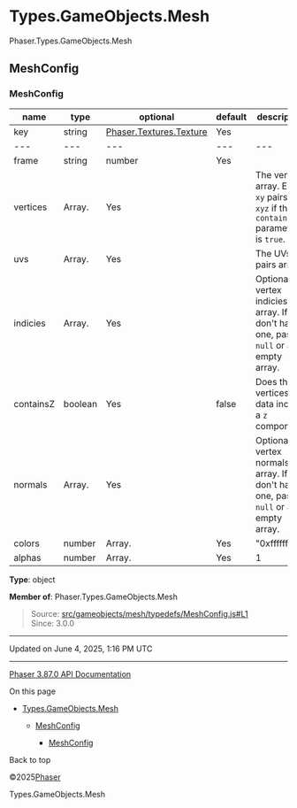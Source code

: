 # Types.GameObjects.Mesh

Phaser.Types.GameObjects.Mesh

## MeshConfig

### <static> MeshConfig

| name | type | optional | default | description |
| --- | --- | --- | --- | --- |
| key | string | [Phaser.Textures.Texture](../class/textures-texture.md) | Yes |  | The key, or instance of the Texture this Game Object will use to render with, as stored in the Texture Manager. |
| --- | --- | --- | --- | --- |
| frame | string | number | Yes |  | An optional frame from the Texture this Game Object is rendering with. |
| vertices | Array.<number> | Yes |  | The vertices array. Either `xy` pairs, or `xyz` if the `containsZ` parameter is `true`. |
| uvs | Array.<number> | Yes |  | The UVs pairs array. |
| indicies | Array.<number> | Yes |  | Optional vertex indicies array. If you don't have one, pass `null` or an empty array. |
| containsZ | boolean | Yes | false | Does the vertices data include a `z` component? |
| normals | Array.<number> | Yes |  | Optional vertex normals array. If you don't have one, pass `null` or an empty array. |
| colors | number | Array.<number> | Yes | "0xffffff" | An array of colors, one per vertex, or a single color value applied to all vertices. |
| alphas | number | Array.<number> | Yes | 1 | An array of alpha values, one per vertex, or a single alpha value applied to all vertices. |

**Type**: object

**Member of**: Phaser.Types.GameObjects.Mesh

> Source: [src/gameobjects/mesh/typedefs/MeshConfig.js#L1](https://github.com/phaserjs/phaser/blob/v3.87.0/src/gameobjects/mesh/typedefs/MeshConfig.js#L1)  
> Since: 3.0.0

---

Updated on June 4, 2025, 1:16 PM UTC

---

[Phaser 3.87.0 API Documentation](../../index.md)

On this page

* [Types.GameObjects.Mesh](#typesgameobjectsmesh)

  + [MeshConfig](#meshconfig)

    - [<static> MeshConfig](#static-meshconfig)

Back to top

©2025[Phaser](https://docs.phaser.io)



Types.GameObjects.Mesh